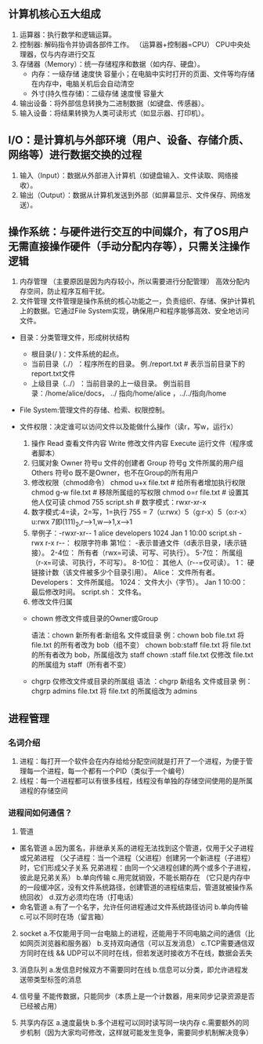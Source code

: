 ## 计算机核心五大组成
1. 运算器：执行数学和逻辑运算。
2. 控制器: 解码指令并协调各部件工作。
（运算器+控制器=CPU）
CPU中央处理器，仅与内存进行交互
3. 存储器（Memory）：统一存储程序和数据（如内存、硬盘）。
   - 内存：一级存储 速度快 容量小；在电脑中实时打开的页面、文件等均存储在内存中，电脑关机后会自动清空
   - 外寸(持久性存储)：二级存储 速度慢 容量大
4. 输出设备：将外部信息转换为二进制数据（如键盘、传感器）。
5. 输入设备：将结果转换为人类可读形式（如显示器、打印机）。
   
##  I/O：是计算机与外部环境（用户、设备、存储介质、网络等）进行数据交换的过程​
1. 输入（Input）：数据从外部进入计算机（如键盘输入、文件读取、网络接收）。
2. 输出（Output）：数据从计算机发送到外部（如屏幕显示、文件保存、网络发送）。
   
## 操作系统：与硬件进行交互的中间媒介，有了OS用户无需直接操作硬件（手动分配内存等），只需关注操作逻辑
1. 内存管理 （主要原因是因为内存较小，所以需要进行分配管理）
高效分配内存空间，防止程序互相干扰。
2. 文件管理
文件管理是操作系统的核心功能之一，负责组织、存储、保护计算机上的数据。它通过File System实现，确保用户和程序能够高效、安全地访问文件。
- 目录：分类管理文件，形成树状结构
   - 根目录(/ )​​：文件系统的起点。
   - 当前目录（./）​​：程序所在的目录。
  例./report.txt  # 表示当前目录下的report.txt文件
   - 上级目录（../）​​：当前目录的上一级目录。
  例当前目录：/home/alice/docs， ../ 指向/home/alice ，../../指向/home

- File System:管理文件的存储、检索、权限控制。
- 文件权限：决定谁可以访问文件以及能做什么操作（读r，写w，运行x）
    1. 操作
   Read 查看文件内容
   Write  修改文件内容
   Execute   运行文件（程序或者脚本）
    2. 归属对象
   Owner   符号u   文件的创建者
   Group   符号g    文件所属的用户组
   Others   符号o   既不是Owner，也不在Group的所有用户
    3. 修改权限（chmod命令）
   chmod  u+x file.txt    # 给所有者增加执行权限
   chmod  g-w file.txt    # 移除所属组的写权限
   chmod  o=r file.txt    # 设置其他人仅可读
   chmod  755 script.sh   # 数字模式：rwxr-xr-x
    4. 数字模式:4=读，2=写，1=执行  755 = 7（u:rwx）5（g:r-x）5（o:r-x）
      u:rwx 7即$(111)_2$,r-->1,w-->1,x-->1
    5. 举例子：-rwxr-xr-- 1 alice developers 1024 Jan 1 10:00 script.sh
      -  rwx  r-x  r--：   权限字符串
      第1位：          -表示普通文件（d表示目录，l表示链接）。
      2-4位：          所有者（rwx=可读、可写、可执行）。
      5-7位：          所属组（r-x=可读、可执行，不可写）。
      8-10位：         其他人（r--=仅可读）。
      1：	               硬链接计数（该文件被多少个目录引用）。
     Alice：	         文件所有者。
     Developers：	     文件所属组。
     1024：	         文件大小（字节）。
     Jan 1 10:00：	     最后修改时间。
     script.sh：        文件名。
   1. 修改文件归属
    - chown 修改文件或目录的Owner或Group
  
      语法：chown 新所有者:新组名 文件或目录
      例：chown bob file.txt      将 file.txt 的所有者改为 bob（组不变）
      chown bob:staff file.txt  将 file.txt 的所有者改为 bob，所属组改为 staff
      chown :staff file.txt     仅修改 file.txt 的所属组为 staff（所有者不变）

     - chgrp  仅修改文件或目录的所属组
     语法 ：chgrp 新组名 文件或目录
     例： chgrp admins file.txt   将 file.txt 的所属组改为 admins

## 进程管理
### 名词介绍
1. 进程：每打开一个软件会在内存给给分配空间就是打开了一个进程，为便于管理每一个进程，每一个都有一个PID（类似于一个编号）
2. 线程：每一个进程都可以有很多线程，线程没有单独的存储空间使用的是所属进程的存储空间

### 进程间如何通信？
1. 管道
- 匿名管道
  a.因为匿名，非继承关系的进程无法找到这个管道，仅用于父子进程或兄弟进程
（父子进程：当一个进程（父进程）创建另一个新进程（子进程）时，它们形成父子关系
兄弟进程：由同一个父进程创建的两个或多个子进程，彼此是兄弟关系）
  b.单向传输
  c.用完就销毁，不能长期存在 
（它只是内存中的一段缓冲区，没有文件系统路径，创建管道的进程结束后，管道就被操作系统回收）
d.双方必须均在场（打电话）
- 命名管道
a.有了一个名字，允许任何进程通过文件系统路径访问
b.单向传输
c.可以不同时在场（留言箱）
2. socket
a.不仅能用于同一台电脑上的进程，还能用于不同电脑之间的通信（比如网页浏览器和服务器）
b.支持双向通信（可以互发消息）
c.TCP需要通信双方同时在线 && UDP可以不同时在线，但若发送时接收方不在线，数据会丢失


3. 消息队列
   a.发信息时候双方不需要同时在线
   b.信息可以分类，即允许进程发送带类型标签的消息


4. 信号量
   不能传数据，只能同步（本质上是一个计数器，用来同步记录资源是否已经被占用）

5. 共享内存区
   a.速度最快
b.多个进程可以同时读写同一块内存
c.需要额外的同步机制（因为大家均可修改，这样就可能发生竞争，需要同步机制解决竞争）
  